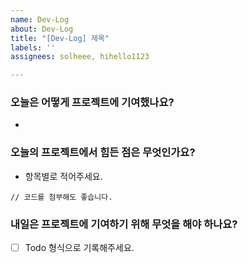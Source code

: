 ```yaml
---
name: Dev-Log
about: Dev-Log
title: "[Dev-Log] 제목"
labels: ''
assignees: solheee, hihello1123

---
```


### **오늘은 어떻게 프로젝트에 기여했나요?**

- 

### **오늘의 프로젝트에서 힘든 점은 무엇인가요?**

- 항목별로 적어주세요.

`// 코드를 첨부해도 좋습니다.`

### **내일은 프로젝트에 기여하기 위해 무엇을 해야 하나요?**

- [ ]  Todo 형식으로 기록해주세요.
